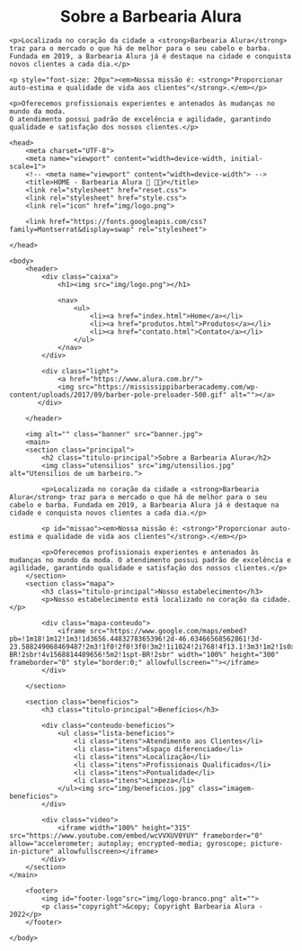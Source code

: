 <body>
    <h1 style="text-align: center">Sobre a Barbearia Alura</h1>

    <p>Localizada no coração da cidade a <strong>Barbearia Alura</strong> traz para o mercado o que há de melhor para o seu cabelo e barba. 
    Fundada em 2019, a Barbearia Alura já é destaque na cidade e conquista novos clientes a cada dia.</p>

    <p style="font-size: 20px"><em>Nossa missão é: <strong>"Proporcionar auto-estima e qualidade de vida aos clientes"</strong>.</em></p>

    <p>Oferecemos profissionais experientes e antenados às mudanças no mundo da moda. 
    O atendimento possui padrão de excelência e agilidade, garantindo qualidade e satisfação dos nossos clientes.</p>
</body>
<!DOCTYPE html> <html lang = "pt-br"> 
    
    <head>
        <meta charset="UTF-8">
        <meta name="viewport" content="width=device-width, initial-scale=1">
		<!-- <meta name="viewport" content="width=device-width"> -->
		<title>HOME - Barbearia Alura 💈 💇🏻‍♂️</title>
		<link rel="stylesheet" href="reset.css">
		<link rel="stylesheet" href="style.css">
		<link rel="icon" href="img/logo.png"> 

		<link href="https://fonts.googleapis.com/css?family=Montserrat&display=swap" rel="stylesheet">

	</head>

	<body>
		<header>
			<div class="caixa">
				<h1><img src="img/logo.png"></h1>
		
				<nav>
					<ul>
						<li><a href="index.html">Home</a></li>
						<li><a href="produtos.html">Produtos</a></li>
						<li><a href="contato.html">Contato</a></li>
					</ul>
				</nav>
			</div>

			<div class="light">
				<a href="https://www.alura.com.br/">
				<img src="https://mississippibarberacademy.com/wp-content/uploads/2017/09/barber-pole-preloader-500.gif" alt=""></a>
		   </div>

		</header>

		<img alt="" class="banner" src="banner.jpg">
		<main>
		<section class="principal">
			<h2 class="titulo-principal">Sobre a Barbearia Alura</h2>
			<img class="utensilios" src="img/utensilios.jpg" alt="Utensilios de um barbeiro.">

			<p>Localizada no coração da cidade a <strong>Barbearia Alura</strong> traz para o mercado o que há de melhor para o seu cabelo e barba. Fundada em 2019, a Barbearia Alura já é destaque na cidade e conquista novos clientes a cada dia.</p>

			<p id="missao"><em>Nossa missão é: <strong>"Proporcionar auto-estima e qualidade de vida aos clientes"</strong>.</em></p>

			<p>Oferecemos profissionais experientes e antenados às mudanças no mundo da moda. O atendimento possui padrão de excelência e agilidade, garantindo qualidade e satisfação dos nossos clientes.</p>
		</section>
		<section class="mapa">
			<h3 class="titulo-principal">Nosso estabelecimento</h3>
			<p>Nosso estabelecimento está localizado no coração da cidade.</p>
			
			<div class="mapa-conteudo">
				<iframe src="https://www.google.com/maps/embed?pb=!1m18!1m12!1m3!1d3656.4483278365396!2d-46.63466568562861!3d-23.588249068469487!2m3!1f0!2f0!3f0!3m2!1i1024!2i768!4f13.1!3m3!1m2!1s0x94ce5a2b2ed7f3a1%3A0xab35da2f5ca62674!2sCaelum!5e0!3m2!1spt-BR!2sbr!4v1568814489656!5m2!1spt-BR!2sbr" width="100%" height="300" frameborder="0" style="border:0;" allowfullscreen=""></iframe>
			</div>
			
		</section>

		<section class="beneficios">
			<h3 class="titulo-principal">Benefícios</h3>
			
			<div class="conteudo-beneficios">
				<ul class="lista-beneficios">
					<li class="itens">Atendimento aos Clientes</li>
					<li class="itens">Espaço diferenciado</li>
					<li class="itens">Localização</li>
					<li class="itens">Profissionais Qualificados</li>
					<li class="itens">Pontualidade</li>
					<li class="itens">Limpeza</li>
				</ul><img src="img/beneficios.jpg" class="imagem-beneficios">
			</div>

			<div class="video">
				<iframe width="100%" height="315" src="https://www.youtube.com/embed/wcVVXUV0YUY" frameborder="0" allow="accelerometer; autoplay; encrypted-media; gyroscope; picture-in-picture" allowfullscreen></iframe>
			</div>
		</section>
	</main>

		<footer>
			<img id="footer-logo"src="img/logo-branco.png" alt="">
			<p class="copyright">&copy; Copyright Barbearia Alura - 2022</p>
		</footer>

	</body>
